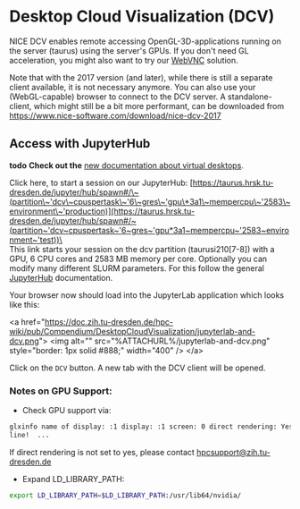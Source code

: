 # Desktop Cloud Visualization (DCV)

NICE DCV enables remote accessing OpenGL-3D-applications running on the server (taurus) using the
server's GPUs. If you don't need GL acceleration, you might also want to try our [WebVNC](web_vnc.md)
solution.

Note that with the 2017 version (and later), while there is still a separate client available, it is
not necessary anymore. You can also use your (WebGL-capable) browser to connect to the DCV server. A
standalone-client, which might still be a bit more performant, can be downloaded from
https://www.nice-software.com/download/nice-dcv-2017

## Access with JupyterHub

**todo**
**Check out the** [new documentation about virtual desktops](../software/virtual_desktops.md).

Click here, to start a session on our JupyterHub:
[https://taurus.hrsk.tu-dresden.de/jupyter/hub/spawn#/\~(partition\~'dcv\~cpuspertask\~'6\~gres\~'gpu\*3a1\~mempercpu\~'2583\~environment\~'production)](https://taurus.hrsk.tu-dresden.de/jupyter/hub/spawn#/~(partition~'dcv~cpuspertask~'6~gres~'gpu*3a1~mempercpu~'2583~environment~'test))\<br
/> This link starts your session on the dcv partition (taurusi210\[7-8\]) with a GPU, 6 CPU cores
and 2583 MB memory per core.  Optionally you can modify many different SLURM parameters. For this
follow the general [JupyterHub](../access/jupyterhub.md) documentation.

Your browser now should load into the JupyterLab application which looks like this:

\<a
href="<https://doc.zih.tu-dresden.de/hpc-wiki/pub/Compendium/DesktopCloudVisualization/jupyterlab-and-dcv.png>">
\<img alt="" src="%ATTACHURL%/jupyterlab-and-dcv.png" style="border: 1px solid #888;" width="400" />
\</a>

Click on the `DCV` button. A new tab with the DCV client will be opened.

### Notes on GPU Support:

- Check GPU support via:

```Bash
glxinfo name of display: :1 display: :1 screen: 0 direct rendering: Yes      # &lt;--- This
line!  ...
```

If direct rendering is not set to yes, please contact <hpcsupport@zih.tu-dresden.de>

- Expand LD_LIBRARY_PATH:

```Bash
export LD_LIBRARY_PATH=$LD_LIBRARY_PATH:/usr/lib64/nvidia/
```
